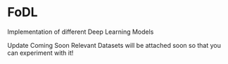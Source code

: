 # FoDL
Implementation of different Deep Learning Models

Update Coming Soon
Relevant Datasets will be attached soon so that you can experiment with it!
